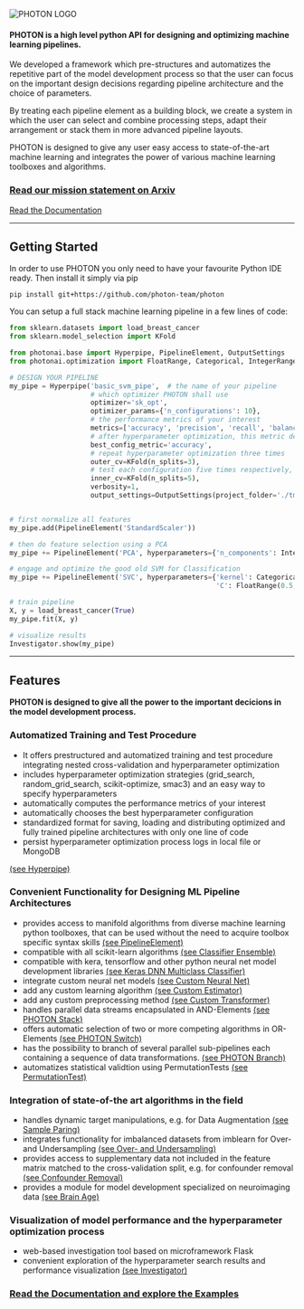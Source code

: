 ![PHOTON LOGO](http://www.photon-ai.com/static/img/PhotonLogo.jpg "PHOTON Logo")

#### PHOTON is a high level python API for designing and optimizing machine learning pipelines.

We developed a framework which pre-structures and automatizes the repetitive part of the model development process so that the user can focus on the important design decisions regarding pipeline architecture and the choice of parameters.

By treating each pipeline element as a building block, we create a system in which the user can select and combine processing steps, adapt their arrangement or stack them in more advanced pipeline layouts.

PHOTON is designed to give any user easy access to state-of-the-art machine learning and integrates the power of various machine learning toolboxes and algorithms.

### [Read our mission statement on Arxiv](https://arxiv.org/abs/2002.05426)

[Read the Documentation](https://www.photon-ai.com)

---
## Getting Started
In order to use PHOTON you only need to have your favourite Python IDE ready.
Then install it simply via pip
```
pip install git+https://github.com/photon-team/photon
```

You can setup a full stack machine learning pipeline in a few lines of code:

```python
from sklearn.datasets import load_breast_cancer
from sklearn.model_selection import KFold

from photonai.base import Hyperpipe, PipelineElement, OutputSettings
from photonai.optimization import FloatRange, Categorical, IntegerRange

# DESIGN YOUR PIPELINE
my_pipe = Hyperpipe('basic_svm_pipe',  # the name of your pipeline
                    # which optimizer PHOTON shall use
                    optimizer='sk_opt',
                    optimizer_params={'n_configurations': 10},
                    # the performance metrics of your interest
                    metrics=['accuracy', 'precision', 'recall', 'balanced_accuracy'],
                    # after hyperparameter optimization, this metric declares the winner config
                    best_config_metric='accuracy',
                    # repeat hyperparameter optimization three times
                    outer_cv=KFold(n_splits=3),
                    # test each configuration five times respectively,
                    inner_cv=KFold(n_splits=5),
                    verbosity=1,
                    output_settings=OutputSettings(project_folder='./tmp/'))


# first normalize all features
my_pipe.add(PipelineElement('StandardScaler'))

# then do feature selection using a PCA
my_pipe += PipelineElement('PCA', hyperparameters={'n_components': IntegerRange(5, 20)}, test_disabled=True)

# engage and optimize the good old SVM for Classification
my_pipe += PipelineElement('SVC', hyperparameters={'kernel': Categorical(['rbf', 'linear']),
                                                   'C': FloatRange(0.5, 2)}, gamma='scale')

# train pipeline
X, y = load_breast_cancer(True)
my_pipe.fit(X, y)

# visualize results
Investigator.show(my_pipe)
```
---
## Features

**PHOTON is designed to give all the power to the important decicions in the model development process.**

### Automatized Training and Test Procedure
- It offers prestructured and automatized training and test procedure integrating nested cross-validation and hyperparameter optimization
- includes hyperparameter optimization strategies (grid_search, random_grid_search, scikit-optimize, smac3)
and an easy way to specify hyperparameters
- automatically computes the performance metrics of your interest
- automatically chooses the best hyperparameter configuration 
- standardized format for saving, loading and distributing optimized and fully trained pipeline architectures with only one line of code
- persist hyperparameter optimization process logs in local file or MongoDB

[(see Hyperpipe)](http://www.photon-ai.com/documentation/hyperpipe)


### Convenient Functionality for Designing ML Pipeline Architectures 
-  provides access to manifold algorithms from diverse machine learning python toolboxes, that can be used without the 
need to acquire toolbox specific syntax skills 
[(see PipelineElement)](http://www.photon-ai.com/documentation/pipeline_element)
- compatible with all scikit-learn algorithms 
[(see Classifier Ensemble)](http://www.photon-ai.com/documentation/classifier_ensemble)
- compatible with kera, tensorflow and other python neural net model development libraries
[(see Keras DNN Multiclass Classifier)](http://www.photon-ai.com/documentation/keras_multiclass)
- integrate custom neural net models
[(see Custom Neural Net)](http://photon-ai.com/documentation/neural_net) 
- add any custom learning algorithm 
[(see Custom Estimator)](http://www.photon-ai.com/documentation/)
- add any custom preprocessing method 
[(see Custom Transformer)](http://www.photon-ai.com/documentation/)
- handles parallel data streams encapsulated in AND-Elements
[(see PHOTON Stack)](http://www.photon-ai.com/documentation/stack_element)
- offers automatic selection of two or more competing algorithms in OR-Elements 
[(see PHOTON Switch)](http://www.photon-ai.com/documentation/switch_element) 
- has the possibility to branch of several parallel sub-pipelines each containing a sequence of data transformations.
[(see PHOTON Branch)](http://www.photon-ai.com/documentation/subpipelines)
- automatizes statistical validtion using PermutationTests
[(see PermutationTest)](http://www.photon-ai.com/documentation/permutation_test)

### Integration of state-of-the art algorithms in the field 
- handles dynamic target manipulations, e.g. for Data Augmentation
[(see Sample Paring)](http://www.photon-ai.com/documentation/sample_pairing) 
- integrates functionality for imbalanced datasets from imblearn for Over- and Undersampling 
[(see Over- and Undersampling)](http://www.photon-ai.com/documentation/imbalanced_data)  
- provides access to supplementary data not included in the feature matrix matched to the cross-validation split,
e.g. for confounder removal [(see Confounder Removal)](http://www.photon-ai.com/documentation/confounder_removal)
- provides a module for model development specialized on neuroimaging data [(see Brain Age)](http://www.photon-ai.com/documentation/brain_age) 

### Visualization of model performance and the hyperparameter optimization process
- web-based investigation tool based on microframework Flask
- convenient exploration of the hyperparameter search results and performance visualization
[(see Investigator)](http://www.photon-ai.com/documentation/investigator)

### [Read the Documentation and explore the Examples](https://www.photon-ai.com/documentation)
